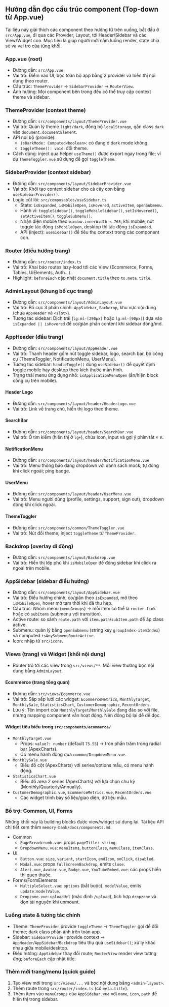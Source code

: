 ## Hướng dẫn đọc cấu trúc component (Top-down từ App.vue)

Tài liệu này giải thích các component theo hướng từ trên xuống, bắt đầu ở `src/App.vue`, đi qua các Provider, Layout, tới Header/Sidebar và các View/Widget con. Mục tiêu là giúp người mới nắm luồng render, state chia sẻ và vai trò của từng khối.

### App.vue (root)

- Đường dẫn: `src/App.vue`
- Vai trò: Điểm vào UI, bọc toàn bộ app bằng 2 provider và hiển thị nội dung theo router.
- Cấu trúc: `ThemeProvider` → `SidebarProvider` → `RouterView`.
- Ảnh hưởng: Mọi component bên trong đều có thể truy cập context theme và sidebar.

### ThemeProvider (context theme)

- Đường dẫn: `src/components/layout/ThemeProvider.vue`
- Vai trò: Quản lý theme `light/dark`, đồng bộ `localStorage`, gắn class `dark` vào `document.documentElement`.
- API nội bộ (provide):
  - `isDarkMode: Computed<boolean>`: có đang ở dark mode không.
  - `toggleTheme(): void`: đổi theme.
- Cách dùng: inject qua helper `useTheme()` được export ngay trong file; ví dụ `ThemeToggler.vue` sử dụng để gọi `toggleTheme`.

### SidebarProvider (context sidebar)

- Đường dẫn: `src/components/layout/SidebarProvider.vue`
- Vai trò: Khởi tạo context sidebar cho cả cây con bằng `useSidebarProvider()`.
- Logic cốt lõi: `src/composables/useSidebar.ts`
  - State: `isExpanded`, `isMobileOpen`, `isHovered`, `activeItem`, `openSubmenu`.
  - Hành vi: `toggleSidebar()`, `toggleMobileSidebar()`, `setIsHovered()`, `setActiveItem()`, `toggleSubmenu()`.
  - Nhận diện mobile theo `window.innerWidth < 768`; khi mobile, nút toggle tác động `isMobileOpen`, desktop thì tác động `isExpanded`.
  - API (inject): `useSidebar()` để tiêu thụ context trong các component con.

### Router (điều hướng trang)

- Đường dẫn: `src/router/index.ts`
- Vai trò: Khai báo routes lazy-load tới các View (Ecommerce, Forms, Tables, UiElements, Auth...).
- Highlight: `beforeEach` cập nhật `document.title` theo `to.meta.title`.

### AdminLayout (khung bố cục trang)

- Đường dẫn: `src/components/layout/AdminLayout.vue`
- Vai trò: Bố cục 3 phần chính: `AppSidebar`, `Backdrop`, khu vực nội dung (chứa `AppHeader` và `<slot>`).
- Tương tác sidebar: Dịch trái (`lg:ml-[290px]` hoặc `lg:ml-[90px]`) dựa vào `isExpanded || isHovered` để co/giãn phần content khi sidebar đóng/mở.

### AppHeader (đầu trang)

- Đường dẫn: `src/components/layout/AppHeader.vue`
- Vai trò: Thanh header gồm nút toggle sidebar, logo, search bar, bộ công cụ (ThemeToggler, NotificationMenu, UserMenu).
- Tương tác sidebar: `handleToggle()` dùng `useSidebar()` để quyết định toggle mobile hay desktop theo kích thước màn hình.
- Trạng thái menu ứng dụng nhỏ: `isApplicationMenuOpen` (ẩn/hiện block công cụ trên mobile).

#### Header Logo

- Đường dẫn: `src/components/layout/header/HeaderLogo.vue`
- Vai trò: Link về trang chủ, hiển thị logo theo theme.

#### SearchBar

- Đường dẫn: `src/components/layout/header/SearchBar.vue`
- Vai trò: Ô tìm kiếm (hiển thị ở `lg+`), chứa icon, input và gợi ý phím tắt `⌘ K`.

#### NotificationMenu

- Đường dẫn: `src/components/layout/header/NotificationMenu.vue`
- Vai trò: Menu thông báo dạng dropdown với danh sách mock; tự đóng khi click ngoài; ping badge.

#### UserMenu

- Đường dẫn: `src/components/layout/header/UserMenu.vue`
- Vai trò: Menu người dùng (profile, settings, support, sign out), dropdown đóng khi click ngoài.

#### ThemeToggler

- Đường dẫn: `src/components/common/ThemeToggler.vue`
- Vai trò: Nút đổi theme; inject `toggleTheme` từ `ThemeProvider`.

### Backdrop (overlay di động)

- Đường dẫn: `src/components/layout/Backdrop.vue`
- Vai trò: Hiển thị lớp phủ khi `isMobileOpen` để đóng sidebar khi click ra ngoài trên mobile.

### AppSidebar (sidebar điều hướng)

- Đường dẫn: `src/components/layout/AppSidebar.vue`
- Vai trò: Điều hướng chính, co/giãn theo `isExpanded`, mở theo `isMobileOpen`, hover mở tạm thời khi đã thu hẹp.
- Cấu trúc: Nhóm menu (`menuGroups`) → mỗi item có thể là `router-link` hoặc có `subItems` (submenu với transition).
- Active route: so sánh `route.path` với `item.path`/`subItem.path` để áp class active.
- Submenu: quản lý bằng `openSubmenu` (string key `groupIndex-itemIndex`) và computed `isAnySubmenuRouteActive`.
- Icon: nhập từ `src/icons`.

### Views (trang) và Widget (khối nội dung)

- Router trỏ tới các view trong `src/views/**`. Mỗi view thường bọc nội dung bằng `AdminLayout`.

#### Ecommerce (trang tổng quan)

- Đường dẫn: `src/views/Ecommerce.vue`
- Vai trò: Sắp xếp lưới các widget: `EcommerceMetrics`, `MonthlyTarget`, `MonthlySale`, `StatisticsChart`, `CustomerDemographic`, `RecentOrders`.
- Lưu ý: Tên import của `MonthlyTarget`/`MonthlySale` đang đảo so với file, nhưng mapping component vẫn hoạt động. Nên đồng bộ lại để dễ đọc.

#### Widget tiêu biểu trong `src/components/ecommerce/`

- `MonthlyTarget.vue`
  - Props: `value?: number` (default `75.55`) → tròn phần trăm trong radial bar (ApexCharts).
  - Có menu hành động qua `common/DropdownMenu.vue`.
- `MonthlySale.vue`
  - Biểu đồ cột (ApexCharts) với series/options mẫu, có menu hành động.
- `StatisticsChart.vue`
  - Biểu đồ area 2 series (ApexCharts) với lựa chọn chu kỳ (Monthly/Quarterly/Annually).
- `CustomerDemographic.vue`, `EcommerceMetrics.vue`, `RecentOrders.vue`
  - Các widget trình bày số liệu/giao diện, dữ liệu mẫu.

### Bổ trợ: Common, UI, Forms

Những khối này là building blocks được view/widget sử dụng lại. Tài liệu API chi tiết xem thêm `memory-bank/docs/components.md`.

- Common
  - `PageBreadcrumb.vue`: props `pageTitle: string`.
  - `DropdownMenu.vue`: `menuItems`, `buttonClass`, `menuClass`, `itemClass`.
- UI
  - `Button.vue`: `size`, `variant`, `startIcon`, `endIcon`, `onClick`, `disabled`.
  - `Modal.vue`: props `fullScreenBackdrop`, emits `close`.
  - `Alert.vue`, `Avatar.vue`, `Badge.vue`, `YouTubeEmbed.vue`: các props hiển thị quen thuộc.
- Forms/FormElements
  - `MultipleSelect.vue`: `options` (bắt buộc), `modelValue`, emits `update:modelValue`.
  - `Dropzone.vue`: `uploadUrl` (mặc định `/upload`), tích hợp `dropzone` và dọn tài nguyên khi unmount.

### Luồng state & tương tác chính

- Theme: `ThemeProvider` provide `toggleTheme` → `ThemeToggler` gọi để đổi theme; dark class phản ánh trên toàn app.
- Sidebar: `SidebarProvider` provide context → `AppHeader`/`AppSidebar`/`Backdrop` tiêu thụ qua `useSidebar()`; xử lý khác nhau giữa mobile/desktop.
- Điều hướng: `AppSidebar` thay đổi route; `RouterView` render view tương ứng; `beforeEach` cập nhật title.

### Thêm mới trang/menu (quick guide)

1. Tạo view mới trong `src/views/...` và bọc nội dung bằng `<admin-layout>`.
2. Thêm route trong `src/router/index.ts` (có `meta.title`).
3. Thêm item vào `menuGroups` của `AppSidebar.vue` với `name`, `icon`, `path` để hiển thị trong sidebar.

